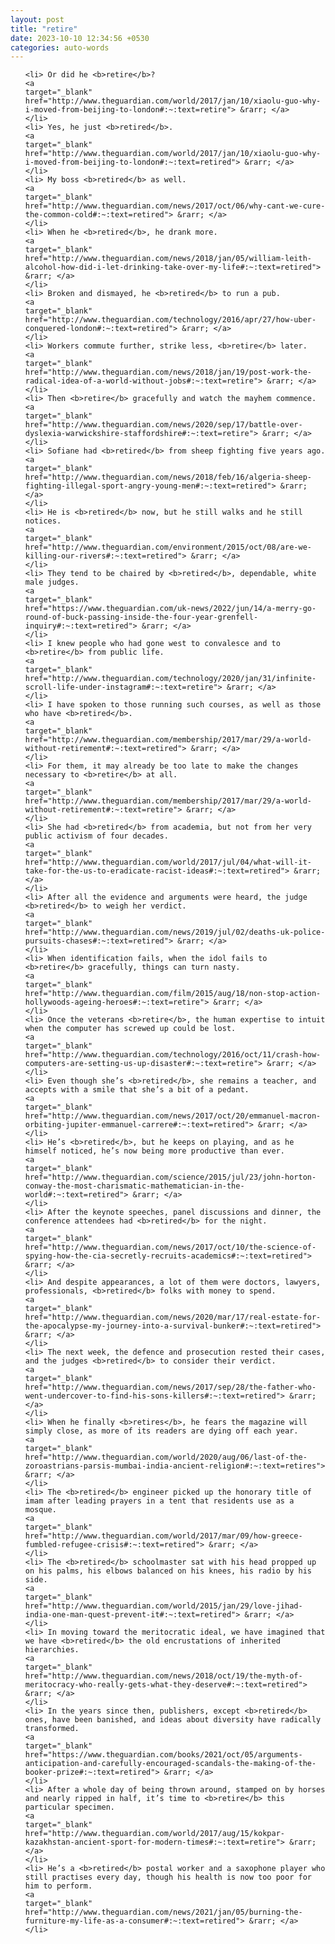 ```yaml
---
layout: post
title: "retire"
date: 2023-10-10 12:34:56 +0530
categories: auto-words
---
```

<ol>

    <li> Or did he <b>retire</b>?
    <a 
    target="_blank" 
    href="http://www.theguardian.com/world/2017/jan/10/xiaolu-guo-why-i-moved-from-beijing-to-london#:~:text=retire"> &rarr; </a>
    </li>
    <li> Yes, he just <b>retired</b>.
    <a 
    target="_blank" 
    href="http://www.theguardian.com/world/2017/jan/10/xiaolu-guo-why-i-moved-from-beijing-to-london#:~:text=retired"> &rarr; </a>
    </li>
    <li> My boss <b>retired</b> as well.
    <a 
    target="_blank" 
    href="http://www.theguardian.com/news/2017/oct/06/why-cant-we-cure-the-common-cold#:~:text=retired"> &rarr; </a>
    </li>
    <li> When he <b>retired</b>, he drank more.
    <a 
    target="_blank" 
    href="http://www.theguardian.com/news/2018/jan/05/william-leith-alcohol-how-did-i-let-drinking-take-over-my-life#:~:text=retired"> &rarr; </a>
    </li>
    <li> Broken and dismayed, he <b>retired</b> to run a pub.
    <a 
    target="_blank" 
    href="http://www.theguardian.com/technology/2016/apr/27/how-uber-conquered-london#:~:text=retired"> &rarr; </a>
    </li>
    <li> Workers commute further, strike less, <b>retire</b> later.
    <a 
    target="_blank" 
    href="http://www.theguardian.com/news/2018/jan/19/post-work-the-radical-idea-of-a-world-without-jobs#:~:text=retire"> &rarr; </a>
    </li>
    <li> Then <b>retire</b> gracefully and watch the mayhem commence.
    <a 
    target="_blank" 
    href="http://www.theguardian.com/news/2020/sep/17/battle-over-dyslexia-warwickshire-staffordshire#:~:text=retire"> &rarr; </a>
    </li>
    <li> Sofiane had <b>retired</b> from sheep fighting five years ago.
    <a 
    target="_blank" 
    href="http://www.theguardian.com/news/2018/feb/16/algeria-sheep-fighting-illegal-sport-angry-young-men#:~:text=retired"> &rarr; </a>
    </li>
    <li> He is <b>retired</b> now, but he still walks and he still notices.
    <a 
    target="_blank" 
    href="http://www.theguardian.com/environment/2015/oct/08/are-we-killing-our-rivers#:~:text=retired"> &rarr; </a>
    </li>
    <li> They tend to be chaired by <b>retired</b>, dependable, white male judges.
    <a 
    target="_blank" 
    href="https://www.theguardian.com/uk-news/2022/jun/14/a-merry-go-round-of-buck-passing-inside-the-four-year-grenfell-inquiry#:~:text=retired"> &rarr; </a>
    </li>
    <li> I knew people who had gone west to convalesce and to <b>retire</b> from public life.
    <a 
    target="_blank" 
    href="http://www.theguardian.com/technology/2020/jan/31/infinite-scroll-life-under-instagram#:~:text=retire"> &rarr; </a>
    </li>
    <li> I have spoken to those running such courses, as well as those who have <b>retired</b>.
    <a 
    target="_blank" 
    href="http://www.theguardian.com/membership/2017/mar/29/a-world-without-retirement#:~:text=retired"> &rarr; </a>
    </li>
    <li> For them, it may already be too late to make the changes necessary to <b>retire</b> at all.
    <a 
    target="_blank" 
    href="http://www.theguardian.com/membership/2017/mar/29/a-world-without-retirement#:~:text=retire"> &rarr; </a>
    </li>
    <li> She had <b>retired</b> from academia, but not from her very public activism of four decades.
    <a 
    target="_blank" 
    href="http://www.theguardian.com/world/2017/jul/04/what-will-it-take-for-the-us-to-eradicate-racist-ideas#:~:text=retired"> &rarr; </a>
    </li>
    <li> After all the evidence and arguments were heard, the judge <b>retired</b> to weigh her verdict.
    <a 
    target="_blank" 
    href="http://www.theguardian.com/news/2019/jul/02/deaths-uk-police-pursuits-chases#:~:text=retired"> &rarr; </a>
    </li>
    <li> When identification fails, when the idol fails to <b>retire</b> gracefully, things can turn nasty.
    <a 
    target="_blank" 
    href="http://www.theguardian.com/film/2015/aug/18/non-stop-action-hollywoods-ageing-heroes#:~:text=retire"> &rarr; </a>
    </li>
    <li> Once the veterans <b>retire</b>, the human expertise to intuit when the computer has screwed up could be lost.
    <a 
    target="_blank" 
    href="http://www.theguardian.com/technology/2016/oct/11/crash-how-computers-are-setting-us-up-disaster#:~:text=retire"> &rarr; </a>
    </li>
    <li> Even though she’s <b>retired</b>, she remains a teacher, and accepts with a smile that she’s a bit of a pedant.
    <a 
    target="_blank" 
    href="http://www.theguardian.com/news/2017/oct/20/emmanuel-macron-orbiting-jupiter-emmanuel-carrere#:~:text=retired"> &rarr; </a>
    </li>
    <li> He’s <b>retired</b>, but he keeps on playing, and as he himself noticed, he’s now being more productive than ever.
    <a 
    target="_blank" 
    href="http://www.theguardian.com/science/2015/jul/23/john-horton-conway-the-most-charismatic-mathematician-in-the-world#:~:text=retired"> &rarr; </a>
    </li>
    <li> After the keynote speeches, panel discussions and dinner, the conference attendees had <b>retired</b> for the night.
    <a 
    target="_blank" 
    href="http://www.theguardian.com/news/2017/oct/10/the-science-of-spying-how-the-cia-secretly-recruits-academics#:~:text=retired"> &rarr; </a>
    </li>
    <li> And despite appearances, a lot of them were doctors, lawyers, professionals, <b>retired</b> folks with money to spend.
    <a 
    target="_blank" 
    href="http://www.theguardian.com/news/2020/mar/17/real-estate-for-the-apocalypse-my-journey-into-a-survival-bunker#:~:text=retired"> &rarr; </a>
    </li>
    <li> The next week, the defence and prosecution rested their cases, and the judges <b>retired</b> to consider their verdict.
    <a 
    target="_blank" 
    href="http://www.theguardian.com/news/2017/sep/28/the-father-who-went-undercover-to-find-his-sons-killers#:~:text=retired"> &rarr; </a>
    </li>
    <li> When he finally <b>retires</b>, he fears the magazine will simply close, as more of its readers are dying off each year.
    <a 
    target="_blank" 
    href="http://www.theguardian.com/world/2020/aug/06/last-of-the-zoroastrians-parsis-mumbai-india-ancient-religion#:~:text=retires"> &rarr; </a>
    </li>
    <li> The <b>retired</b> engineer picked up the honorary title of imam after leading prayers in a tent that residents use as a mosque.
    <a 
    target="_blank" 
    href="http://www.theguardian.com/world/2017/mar/09/how-greece-fumbled-refugee-crisis#:~:text=retired"> &rarr; </a>
    </li>
    <li> The <b>retired</b> schoolmaster sat with his head propped up on his palms, his elbows balanced on his knees, his radio by his side.
    <a 
    target="_blank" 
    href="http://www.theguardian.com/world/2015/jan/29/love-jihad-india-one-man-quest-prevent-it#:~:text=retired"> &rarr; </a>
    </li>
    <li> In moving toward the meritocratic ideal, we have imagined that we have <b>retired</b> the old encrustations of inherited hierarchies.
    <a 
    target="_blank" 
    href="http://www.theguardian.com/news/2018/oct/19/the-myth-of-meritocracy-who-really-gets-what-they-deserve#:~:text=retired"> &rarr; </a>
    </li>
    <li> In the years since then, publishers, except <b>retired</b> ones, have been banished, and ideas about diversity have radically transformed.
    <a 
    target="_blank" 
    href="https://www.theguardian.com/books/2021/oct/05/arguments-anticipation-and-carefully-encouraged-scandals-the-making-of-the-booker-prize#:~:text=retired"> &rarr; </a>
    </li>
    <li> After a whole day of being thrown around, stamped on by horses and nearly ripped in half, it’s time to <b>retire</b> this particular specimen.
    <a 
    target="_blank" 
    href="http://www.theguardian.com/world/2017/aug/15/kokpar-kazakhstan-ancient-sport-for-modern-times#:~:text=retire"> &rarr; </a>
    </li>
    <li> He’s a <b>retired</b> postal worker and a saxophone player who still practises every day, though his health is now too poor for him to perform.
    <a 
    target="_blank" 
    href="http://www.theguardian.com/news/2021/jan/05/burning-the-furniture-my-life-as-a-consumer#:~:text=retired"> &rarr; </a>
    </li>